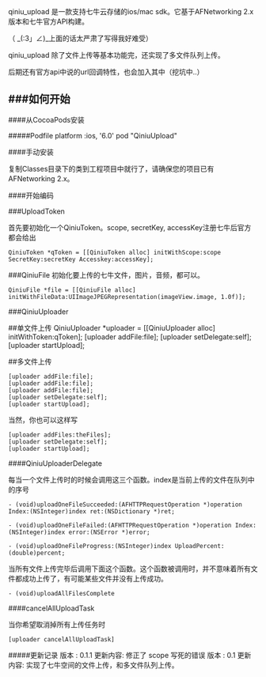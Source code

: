 
qiniu_upload 是一款支持七牛云存储的ios/mac sdk。它基于AFNetworking 2.x版本和七牛官方API构建。

（ _(:3」∠)_上面的话太严肃了写得我好难受）

qiniu_upload 除了文件上传等基本功能完，还实现了多文件队列上传。

后期还有官方api中说的url回调特性，也会加入其中（挖坑中..）


###如何开始
---
####从CocoaPods安装

#####Podfile
	platform :ios, '6.0'
	pod "QiniuUpload"


####手动安装

复制Classes目录下的类到工程项目中就行了，请确保您的项目已有AFNetworking 2.x。

####开始编码

###UploadToken

首先要初始化一个QiniuToken。scope, secretKey, accessKey注册七牛后官方都会给出

	QiniuToken *qToken = [[QiniuToken alloc] initWithScope:scope SecretKey:secretKey Accesskey:accessKey];

###QiniuFile
初始化要上传的七牛文件，图片，音频，都可以。

	QiniuFile *file = [[QiniuFile alloc] initWithFileData:UIImageJPEGRepresentation(imageView.image, 1.0f)];


###QiniuUploader

##单文件上传
	QiniuUploader *uploader = [[QiniuUploader alloc] initWithToken:qToken];
	[uploader addFile:file];
    [uploader setDelegate:self];
    [uploader startUpload];
    
##多文件上传
   	
   	[uploader addFile:file];
    [uploader addFile:file];
    [uploader addFile:file];
    [uploader setDelegate:self];
    [uploader startUpload];
 
当然，你也可以这样写
   	
   	[uploader addFiles:theFiles];
    [uploader setDelegate:self];
    [uploader startUpload];
    
####QiniuUploaderDelegate

每当一个文件上传时的时候会调用这三个函数。index是当前上传的文件在队列中的序号

	- (void)uploadOneFileSucceeded:(AFHTTPRequestOperation *)operation Index:(NSInteger)index ret:(NSDictionary *)ret;
	
	- (void)uploadOneFileFailed:(AFHTTPRequestOperation *)operation Index:(NSInteger)index error:(NSError *)error;
	
	- (void)uploadOneFileProgress:(NSInteger)index UploadPercent:(double)percent;
	
当所有文件上传完毕后调用下面这个函数。这个函数被调用时，并不意味着所有文件都成功上传了，有可能某些文件并没有上传成功。
	
	- (void)uploadAllFilesComplete
	
####cancelAllUploadTask
	
当你希望取消掉所有上传任务时
	
	[uploader cancelAllUploadTask]
	


#####更新记录
    版本 : 0.1.1
    更新内容: 修正了 scope 写死的错误
	版本 : 0.1
	更新内容: 实现了七牛空间的文件上传，和多文件队列上传。